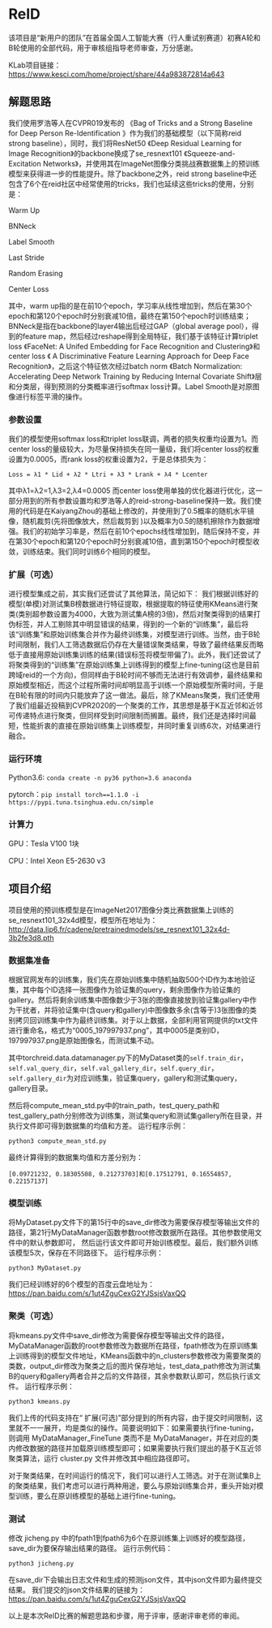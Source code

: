 # ReID
 
该项目是“新用户的团队”在首届全国人工智能大赛（行人重试别赛道）初赛A轮和B轮使用的全部代码，用于审核组指导老师审查，万分感谢。

KLab项目链接：https://www.kesci.com/home/project/share/44a983872814a643

## 解题思路
我们使用罗浩等人在CVPR019发布的 《Bag of Tricks and a Strong Baseline for Deep Person Re-Identification 》作为我们的基础模型（以下简称reid strong baseline），同时，我们将ResNet50 《Deep Residual Learning for Image Recognition》的backbone换成了se_resnext101 《Squeeze-and-Excitation Networks》，并使用其在ImageNet图像分类挑战赛数据集上的预训练模型来获得进一步的性能提升。除了backbone之外，reid strong baseline中还包含了6个在reid社区中经常使用的tricks，我们也延续这些tricks的使用，分别是：

Warm Up

BNNeck

Label Smooth

Last Stride

Random Erasing

Center Loss


其中，warm up指的是在前10个epoch，学习率从线性增加到，然后在第30个epoch和第120个epoch时分别衰减10倍，最终在第150个epoch时训练结束；BNNeck是指在backbone的layer4输出后经过GAP（global average pool），得到的feature map，然后经过reshape得到全局特征，我们基于该特征计算triplet loss 《FaceNet: A Unifed Embedding for Face Recognition and Clustering》和center loss 《 A Discriminative Feature Learning Approach for Deep Face Recognition》，之后这个特征依次经过batch norm 《Batch Normalization: Accelerating Deep Network Training by Reducing Internal Covariate Shift》层和分类层，得到预测的分类概率进行softmax loss计算。Label Smooth是对原图像进行标签平滑的操作。

### 参数设置
我们的模型使用softmax loss和triplet loss联调，两者的损失权重均设置为1。而center loss的量级较大，为尽量保持损失在同一量级，我们将center loss的权重设置为0.0005，而rank loss的权重设置为2，于是总体损失为：

`Loss = λ1 * Lid + λ2 * Ltri + λ3 * Lrank + λ4 * Lcenter`

其中λ1=λ2=1,λ3=2,λ4=0.0005 而center loss使用单独的优化器进行优化，这一部分用到的所有参数设置均和罗浩等人的reid-strong-baseline保持一致。我们使用的代码是在KaiyangZhou的基础上修改的，并使用到了0.5概率的随机水平镜像，随机裁剪(先将图像放大，然后裁剪到 )以及概率为0.5的随机擦除作为数据增强。我们的初始学习率是，然后在前10个epochs线性增加到，随后保持不变，并在第30个epoch和第120个epoch时分别衰减10倍，直到第150个epoch时模型收敛，训练结束。我们同时训练6个相同的模型。

### 扩展（可选）
进行模型集成之前，其实我们还尝试了其他算法，简记如下： 我们根据训练好的模型(单模)对测试集B榜数据进行特征提取，根据提取的特征使用KMeans进行聚类(类别超参数设置为4000，大致为测试集A榜的3倍)，然后对聚类得到的结果打伪标签，并人工剔除其中明显错误的结果，得到的一个新的“训练集”，最后将该“训练集”和原始训练集合并作为最终训练集，对模型进行训练。当然，由于B轮时间限制，我们人工筛选数据后仍存在大量错误聚类结果，导致了最终结果反而略低于直接用原始训练集训练的结果(错误标签将模型带偏了)。此外，我们还尝试了将聚类得到的“训练集”在原始训练集上训练得到的模型上fine-tuning(这也是目前跨域reid的一个方向)，但同样由于B轮时间不够而无法进行有效调参，最终结果和原始模型相近，而这个过程所需时间却明显高于训练一个原始模型所需时间，于是在B轮有限的时间内只能放弃了这一做法。最后，除了KMeans聚类，我们还使用了我们组最近投稿到CVPR2020的一个聚类的工作，其思想是基于K互近邻和近邻可传递特点进行聚类，但同样受到时间限制而搁置。最终，我们还是选择时间最短，性能折衷的直接在原始训练集上训练模型，并同时重复训练6次，对结果进行融合。

### 运行环境

Python3.6: `conda create -n py36 python=3.6 anaconda`

pytorch：`pip install torch==1.1.0 -i https://pypi.tuna.tsinghua.edu.cn/simple`

### 计算力

GPU：Tesla V100 1块

CPU：Intel Xeon E5-2630 v3


## 项目介绍

项目使用的预训练模型是在ImageNet2017图像分类比赛数据集上训练的se_resnext101_32x4d模型，模型所在地址为：http://data.lip6.fr/cadene/pretrainedmodels/se_resnext101_32x4d-3b2fe3d8.pth

### 数据集准备

根据官网发布的训练集，我们先在原始训练集中随机抽取500个ID作为本地验证集，其中每个ID选择一张图像作为验证集的query，剩余图像作为验证集的gallery。然后将剩余训练集中图像数少于3张的图像直接放到验证集gallery中作为干扰者，并将验证集中(含query和gallery)中图像数多余(含等于)3张图像的类别拷贝回训练集中作为最终训练集。对于以上数据，全部利用官网提供的txt文件进行重命名，格式为“0005_197997937.png”，其中0005是类别ID，197997937.png是原始图像名，而测试集不动。

其中torchreid.data.datamanager.py下的MyDataset类的`self.train_dir`，`self.val_query_dir`，`self.val_gallery_dir`，`self.query_dir`，`self.gallery_dir`为对应训练集，验证集query，gallery和测试集query，gallery目录。


然后将compute_mean_std.py中的train_path，test_query_path和test_gallery_path分别修改为训练集，测试集query和测试集gallery所在目录，并执行文件即可得到数据集的均值和方差。 运行程序示例：

`python3 compute_mean_std.py`

最终计算得到的数据集均值和方差分别为：

`[0.09721232, 0.18305508, 0.21273703]和[0.17512791, 0.16554857, 0.22157137]`

### 模型训练

将MyDataset.py文件下的第15行中的save_dir修改为需要保存模型等输出文件的路径，第21行MyDataManager函数参数root修改数据所在路径。其他参数使用文件中的默认参数即可， 然后运行该文件即可开始训练模型。最后，我们额外训练该模型5次，保存在不同路径下。 运行程序示例：

`python3 MyDataset.py`

我们已经训练好的6个模型的百度云盘地址为： https://pan.baidu.com/s/1ut4ZguCexG2YJSsjsVaxQQ


### 聚类（可选）
将kmeans.py文件中save_dir修改为需要保存模型等输出文件的路径，MyDataManager函数的root参数修改为数据所在路径，fpath修改为在原训练集上训练得到的模型文件地址，KMeans函数中的n_clusters参数修改为需要聚类的类数，output_dir修改为聚类之后的图片保存地址，test_data_path修改为测试集B的query和gallery两者合并之后的文件路径，其余参数默认即可，然后执行该文件。 运行程序示例：

`python3 kmeans.py`

我们上传的代码支持在“ 扩展(可选)”部分提到的所有内容，由于提交时间限制，这里就不一一展开，均是类似的操作。简要说明如下：如果需要执行fine-tuning，则调用 MyDataManager_FineTune 类而不是 MyDataManager，并在对应的类内修改数据的路径并加载原训练模型即可；如果需要执行我们提出的基于K互近邻聚类算法，运行 cluster.py 文件并修改其中相应路径即可。

对于聚类结果，在时间运行的情况下，我们可以进行人工筛选。对于在测试集B上的聚类结果，我们考虑可以进行两种用途，要么与原始训练集合并，重头开始对模型训练，要么在原训练模型的基础上进行fine-tuning。


### 测试

修改 jicheng.py 中的fpath1到fpath6为6个在原训练集上训练好的模型路径，save_dir为要保存输出结果的路径。 运行示例代码：

`python3 jicheng.py`

在save_dir下会输出日志文件和生成的预测json文件，其中json文件即为最终提交结果。 我们提交的json文件结果的链接为：https://pan.baidu.com/s/1ut4ZguCexG2YJSsjsVaxQQ



以上是本次ReID比赛的解题思路和步骤，用于评审，感谢评审老师的审阅。

